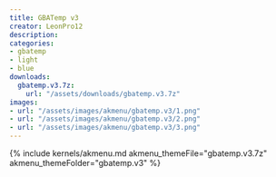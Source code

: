 ```yaml
---
title: GBATemp v3
creator: LeonPro12
description: 
categories:
- gbatemp
- light
- blue
downloads:
  gbatemp.v3.7z:
    url: "/assets/downloads/gbatemp.v3.7z"
images:
- url: "/assets/images/akmenu/gbatemp.v3/1.png"
- url: "/assets/images/akmenu/gbatemp.v3/2.png"
- url: "/assets/images/akmenu/gbatemp.v3/3.png"
---
```


{% include kernels/akmenu.md akmenu_themeFile="gbatemp.v3.7z" akmenu_themeFolder="gbatemp.v3" %}

